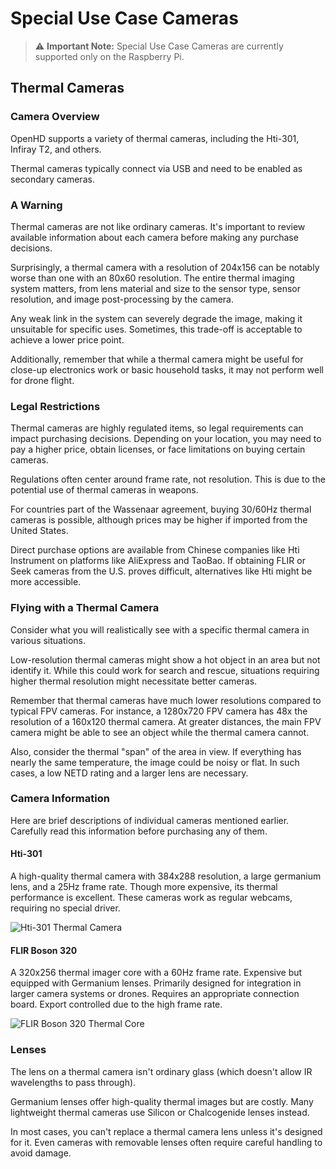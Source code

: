 # Special Use Case Cameras

> :warning: **Important Note:** Special Use Case Cameras are currently supported only on the Raspberry Pi.

## Thermal Cameras

### Camera Overview

OpenHD supports a variety of thermal cameras, including the Hti-301, Infiray T2, and others.

Thermal cameras typically connect via USB and need to be enabled as secondary cameras.


### A Warning

Thermal cameras are not like ordinary cameras. It's important to review available information about each camera before making any purchase decisions.

Surprisingly, a thermal camera with a resolution of 204x156 can be notably worse than one with an 80x60 resolution. The entire thermal imaging system matters, from lens material and size to the sensor type, sensor resolution, and image post-processing by the camera.

Any weak link in the system can severely degrade the image, making it unsuitable for specific uses. Sometimes, this trade-off is acceptable to achieve a lower price point.

Additionally, remember that while a thermal camera might be useful for close-up electronics work or basic household tasks, it may not perform well for drone flight.

### Legal Restrictions

Thermal cameras are highly regulated items, so legal requirements can impact purchasing decisions. Depending on your location, you may need to pay a higher price, obtain licenses, or face limitations on buying certain cameras.

Regulations often center around frame rate, not resolution. This is due to the potential use of thermal cameras in weapons.

For countries part of the Wassenaar agreement, buying 30/60Hz thermal cameras is possible, although prices may be higher if imported from the United States.

Direct purchase options are available from Chinese companies like Hti Instrument on platforms like AliExpress and TaoBao. If obtaining FLIR or Seek cameras from the U.S. proves difficult, alternatives like Hti might be more accessible.

### Flying with a Thermal Camera

Consider what you will realistically see with a specific thermal camera in various situations.

Low-resolution thermal cameras might show a hot object in an area but not identify it. While this could work for search and rescue, situations requiring higher thermal resolution might necessitate better cameras.

Remember that thermal cameras have much lower resolutions compared to typical FPV cameras. For instance, a 1280x720 FPV camera has 48x the resolution of a 160x120 thermal camera. At greater distances, the main FPV camera might be able to see an object while the thermal camera cannot.

Also, consider the thermal "span" of the area in view. If everything has nearly the same temperature, the image could be noisy or flat. In such cases, a low NETD rating and a larger lens are necessary.

### Camera Information

Here are brief descriptions of individual cameras mentioned earlier. Carefully read this information before purchasing any of them.

#### Hti-301

A high-quality thermal camera with 384x288 resolution, a large germanium lens, and a 25Hz frame rate. Though more expensive, its thermal performance is excellent. These cameras work as regular webcams, requiring no special driver.

![Hti-301 Thermal Camera](https://github.com/OpenHD/OpenHD/blob/fc9d050b3d8d9bc2493895b558ee2f13f6ec15b1/wiki-content/Thermal-Cameras/hti-301.jpg?raw=true)

#### FLIR Boson 320

A 320x256 thermal imager core with a 60Hz frame rate. Expensive but equipped with Germanium lenses. Primarily designed for integration in larger camera systems or drones. Requires an appropriate connection board. Export controlled due to the high frame rate.

![FLIR Boson 320 Thermal Core](https://github.com/OpenHD/OpenHD/blob/fc9d050b3d8d9bc2493895b558ee2f13f6ec15b1/wiki-content/Thermal-Cameras/flir-boson-320.jpg?raw=true)

### Lenses

The lens on a thermal camera isn't ordinary glass (which doesn't allow IR wavelengths to pass through).

Germanium lenses offer high-quality thermal images but are costly. Many lightweight thermal cameras use Silicon or Chalcogenide lenses instead.

In most cases, you can't replace a thermal camera lens unless it's designed for it. Even cameras with removable lenses often require careful handling to avoid damage.


<!-- The following content is commented out for future use.
#### Seek Compact \([manufacturer](https://www.thermal.com/compact-series.html), [Amazon](https://www.amazon.com/Seek-Thermal-CompactPRO-Resolution-Imaging/dp/B00NYWAHHM)\)

These cameras are inexpensive but have significant lens and sensor issues. A FLIR One G2 is a better option if cost is a primary concern.

#### Seek Compact Pro \([manufacturer](https://www.thermal.com/compact-series.html), [Amazon](https://www.amazon.com/Seek-Thermal-CompactPRO-Resolution-Imaging/dp/B07V34RFLW)\)

Model numbers for these cameras do not end with an X (e.g., UQ-AAA). They are better than the non-pro model, featuring a 320x240 sensor and Chalcogenide lens. Noise may be noticeable in scenes with a small thermal span.

Seek has updated these cameras over time, improving the sensor and firmware.

#### Seek Compact Pro FastFrame \([manufacturer](https://www.thermal.com/compact-series.html), [DigiKey](https://www.digikey.com/en/products/detail/seek-thermal/UQ-AAAX/10230124)\)

Model numbers for these cameras end with an X (e.g., UQ-AAAX). The UQ-EAAX is an export version but is otherwise identical. Similar to the regular Pro, but frame rate is not locked at 9Hz and can exceed 15Hz. Export controlled due to frame rate.

#### Hti-201 \([manufacturer](https://hti-instrument.com/products/ht-201-mobile-phone-thermal-imager)\)

These are similar to Seek Compact Pro cameras and are essentially clones. The camera housing has an awkward shape compared to other thermal cameras.

Real world flight video:

[![FLIR Boson 320 flight](https://github.com/OpenHD/OpenHD/blob/fc9d050b3d8d9bc2493895b558ee2f13f6ec15b1/wiki-content/Thermal-Cameras/flir-boson-320-flight.jpg?raw=true)](https://www.youtube.com/watch?v=PQGDQzf-Z50)
-->
